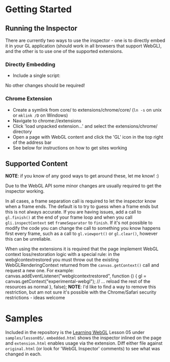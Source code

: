 Getting Started
====================

Running the Inspector
---------------------
There are currently two ways to use the inspector - one is to directly embed it in your GL application (should work in all browsers that
support WebGL), and the other is to use one of the supported extensions.

### Directly Embedding
* Include a single script:
    <script type="text/javascript" src="core/embed.js"></script>
No other changes should be required!

### Chrome Extension
* Create a symlink from core/ to extensions/chrome/core/ (`ln -s` on unix or `mklink /D` on Windows)
* Navigate to chrome://extensions
* Click 'load unpacked extension...' and select the extensions/chrome/ directory
* Open a page with WebGL content and click the 'GL' icon in the top right of the address bar
* See below for instructions on how to get sites working

Supported Content
---------------------
**NOTE**: if you know of any good ways to get around these, let me know! :)

Due to the WebGL API some minor changes are usually required to get the inspector working.

In all cases, a frame separation call is required to let the inspector know when a frame ends. The default is to try to guess when a frame ends but
this is not always accurate. If you are having issues, add a call to `gl.finish()` at the end of your frame loop and when you call `gli.inspectContext`
set `frameSeparator` to `finish`. If it's not possible to modify the code you can change the call to something you know happens first every frame,
such as a call to `gl.viewport()` or `gl.clear()`, however this can be unreliable.

When using the extensions it is required that the page implement WebGL context loss/restoration logic with a special rule: in the webglcontextrestored
you must throw out the existing WebGLRenderingContext returned from the `canvas.getContext()` call and request a new one. 
For example:
    canvas.addEventListener("webglcontextrestored", function () {
        gl = canvas.getContext("experimental-webgl");
        // ... reload the rest of the resources as normal
    }, false);
**NOTE**: I'd like to find a way to remove this restriction, but am not sure it's possible with the Chrome/Safari security restrictions - ideas welcome

Samples
====================

Included in the repository is the [Learning WebGL](http://learningwebl.com) Lesson 05 under `samples/lesson05/`. `embedded.html` shows the inspector
inlined on the page and `extension.html` enables usage via the extension. Diff either file against `original.html` (or look for 'WebGL Inspector'
comments) to see what was changed in each.
